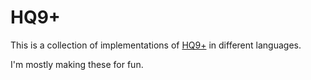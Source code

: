 # HQ9+

This is a collection of implementations of [HQ9+](https://cliffle.com/esoterica/hq9plus/) in different languages.

I'm mostly making these for fun.
